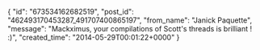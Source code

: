  {
   "id": "673534162682519",
   "post_id": "462493170453287_491707400865197",
   "from_name": "Janick Paquette",
   "message": "Mackximus, your compilations of Scott's threads is brilliant ! :)",
   "created_time": "2014-05-29T00:01:22+0000"
 }
